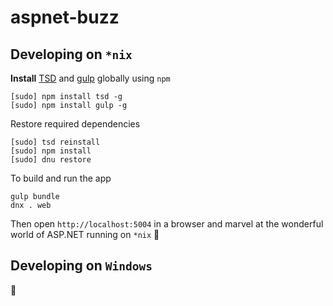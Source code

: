 # aspnet-buzz

## Developing on `*nix`

__Install__ [TSD](http://definitelytyped.org/tsd/) and [gulp](http://gulpjs.com/) globally using `npm`

```
[sudo] npm install tsd -g
[sudo] npm install gulp -g
```

Restore required dependencies

```
[sudo] tsd reinstall
[sudo] npm install
[sudo] dnu restore
```

To build and run the app

```
gulp bundle
dnx . web
```

Then open `http://localhost:5004` in a browser and marvel at the wonderful world of ASP.NET running on `*nix` :tada:

## Developing on `Windows`

:construction_worker: